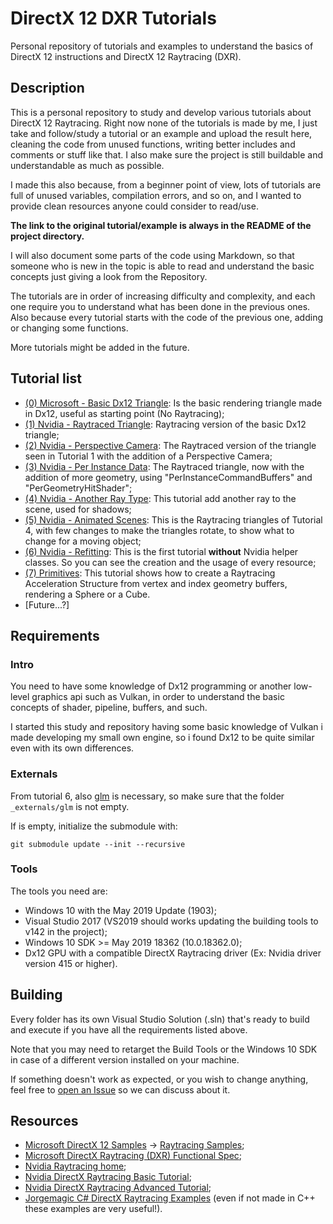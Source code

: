 # DirectX 12 DXR Tutorials
Personal repository of tutorials and examples to understand the basics of DirectX 12 instructions and DirectX 12 Raytracing (DXR).

## Description
This is a personal repository to study and develop various tutorials about DirectX 12 Raytracing. Right now none of the tutorials is made by me, I just take and follow/study a tutorial or an example and upload the result here, cleaning the code from unused functions, writing better includes and comments or stuff like that. I also make sure the project is still buildable and understandable as much as possible.

I made this also because, from a beginner point of view, lots of tutorials are full of unused variables, compilation errors, and so on, and I wanted to provide clean resources anyone could consider to read/use.

**The link to the original tutorial/example is always in the README of the project directory.**

I will also document some parts of the code using Markdown, so that someone who is new in the topic is able to read and understand the basic concepts just giving a look from the Repository.

The tutorials are in order of increasing difficulty and complexity, and each one require you to understand what has been done in the previous ones. Also because every tutorial starts with the code of the previous one, adding or changing some functions.

More tutorials might be added in the future.

## Tutorial list

* [(0) Microsoft - Basic Dx12 Triangle](https://github.com/ScrappyCocco/DirectX-DXR-Tutorials/tree/master/0-BasicDxTriangle): Is the basic rendering triangle made in Dx12, useful as starting point (No Raytracing);
* [(1) Nvidia - Raytraced Triangle](https://github.com/ScrappyCocco/DirectX-DXR-Tutorials/tree/master/1-Dx12DXRTriangle): Raytracing version of the basic Dx12 triangle;
* [(2) Nvidia - Perspective Camera](https://github.com/ScrappyCocco/DirectX-DXR-Tutorials/tree/master/2-Dx12DXRTriangle-PerspectiveCamera): The Raytraced version of the triangle seen in Tutorial 1 with the addition of a Perspective Camera;
* [(3) Nvidia - Per Instance Data](https://github.com/ScrappyCocco/DirectX-DXR-Tutorials/tree/master/3-DXRTriangle-PerInstanceData): The Raytraced triangle, now with the addition of more geometry, using "PerInstanceCommandBuffers" and "PerGeometryHitShader";
* [(4) Nvidia - Another Ray Type](https://github.com/ScrappyCocco/DirectX-DXR-Tutorials/tree/master/4-DXRTriangle-AnotherRayType): This tutorial add another ray to the scene, used for shadows;
* [(5) Nvidia - Animated Scenes](https://github.com/ScrappyCocco/DirectX-DXR-Tutorials/tree/master/5-DXRTriangle-AnimatedTriangle): This is the Raytracing triangles of Tutorial 4, with few changes to make the triangles rotate, to show what to change for a moving object;
* [(6) Nvidia - Refitting](https://github.com/ScrappyCocco/DirectX-DXR-Tutorials/tree/master/6-DXRTriangle-Rework): This is the first tutorial **without** Nvidia helper classes. So you can see the creation and the usage of every resource;
* [(7) Primitives](https://github.com/ScrappyCocco/DirectX-DXR-Tutorials/tree/master/7-Primitives): This tutorial shows how to create a Raytracing Acceleration Structure from vertex and index geometry buffers, rendering a Sphere or a Cube.
* [Future...?]

## Requirements

### Intro
You need to have some knowledge of Dx12 programming or another low-level graphics api such as Vulkan, in order to understand the basic concepts of shader, pipeline, buffers, and such.

I started this study and repository having some basic knowledge of Vulkan i made developing my small own engine, so i found Dx12 to be quite similar even with its own differences.

### Externals
From tutorial 6, also [glm](https://github.com/g-truc/glm) is necessary, so make sure that the folder `_externals/glm` is not empty.

If is empty, initialize the submodule with:
```
git submodule update --init --recursive
```

### Tools
The tools you need are:

* Windows 10 with the May 2019 Update (1903);
* Visual Studio 2017 (VS2019 should works updating the building tools to v142 in the project);
* Windows 10 SDK >= May 2019 18362 (10.0.18362.0);
* Dx12 GPU with a compatible DirectX Raytracing driver (Ex: Nvidia driver version 415 or higher).

## Building
Every folder has its own Visual Studio Solution (.sln) that's ready to build and execute if you have all the requirements listed above.

Note that you may need to retarget the Build Tools or the Windows 10 SDK in case of a different version installed on your machine.

If something doesn't work as expected, or you wish to change anything, feel free to [open an Issue](https://github.com/ScrappyCocco/DirectX-DXR-Tutorials/issues) so we can discuss about it.

## Resources

* [Microsoft DirectX 12 Samples](https://github.com/microsoft/DirectX-Graphics-Samples) -> [Raytracing Samples](https://github.com/microsoft/DirectX-Graphics-Samples/tree/master/Samples/Desktop/D3D12Raytracing);
* [Microsoft DirectX Raytracing (DXR) Functional Spec](https://github.com/microsoft/DirectX-Specs/blob/master/d3d/Raytracing.md);
* [Nvidia Raytracing home](https://developer.nvidia.com/rtx/raytracing);
* [Nvidia DirectX Raytracing Basic Tutorial](https://developer.nvidia.com/rtx/raytracing/dxr/DX12-Raytracing-tutorial-Part-1);
* [Nvidia DirectX Raytracing Advanced Tutorial](https://github.com/NVIDIAGameWorks/DxrTutorials);
* [Jorgemagic C# DirectX Raytracing Examples](https://github.com/Jorgemagic/CSharpDirectXRaytracing) (even if not made in C++ these examples are very useful!).
